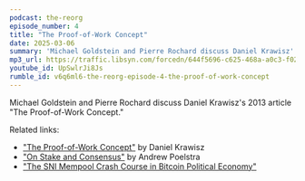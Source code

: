 ```yaml
---
podcast: the-reorg
episode_number: 4
title: "The Proof-of-Work Concept"
date: 2025-03-06
summary: 'Michael Goldstein and Pierre Rochard discuss Daniel Krawisz''s 2013 article "The Proof-of-Work Concept"'
mp3_url: https://traffic.libsyn.com/forcedn/644f5696-c625-468a-a0c3-f02493f7b768/thereorg-ep004-the-proof-of-work-concept.mp3
youtube_id: UpSwlrJi8Js
rumble_id: v6q6ml6-the-reorg-episode-4-the-proof-of-work-concept
---
```


Michael Goldstein and Pierre Rochard discuss Daniel Krawisz's 2013 article "The Proof-of-Work Concept."

Related links:

- ["The Proof-of-Work Concept"](/mempool/the-proof-of-work-concept/) by Daniel Krawisz
- ["On Stake and Consensus"](/library/on-stake-and-consensus/) by Andrew Poelstra
- ["The SNI Mempool Crash Course in Bitcoin Political Economy"](/crash-course/)

